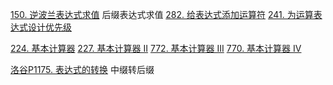 [150. 逆波兰表达式求值](https://leetcode-cn.com/problems/evaluate-reverse-polish-notation/) 后缀表达式求值
[282. 给表达式添加运算符](https://leetcode-cn.com/problems/expression-add-operators/)
[241. 为运算表达式设计优先级](https://leetcode-cn.com/problems/different-ways-to-add-parentheses/)

[224. 基本计算器](https://leetcode-cn.com/problems/basic-calculator/)
[227. 基本计算器 II](https://leetcode-cn.com/problems/basic-calculator-ii/)
[772. 基本计算器 III](https://leetcode-cn.com/problems/basic-calculator-iii/)
[770. 基本计算器 IV](https://leetcode-cn.com/problems/basic-calculator-iv/)

[洛谷P1175. 表达式的转换](https://www.luogu.com.cn/problem/P1175) 中缀转后缀

